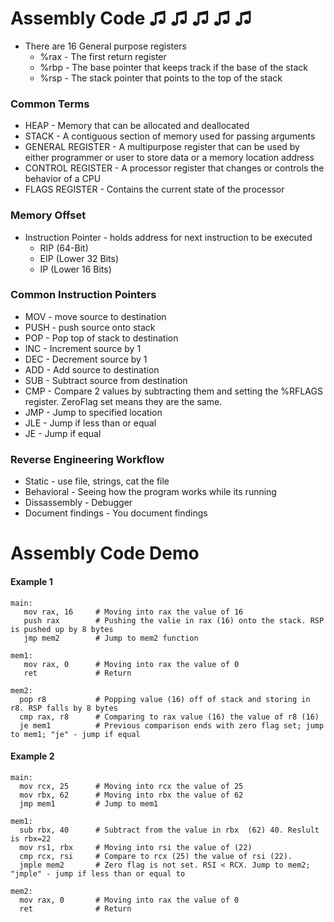
# Assembly Code ♫ ♫ ♫ ♫ ♫
* There are 16 General purpose registers
  - %rax - The first return register
  - %rbp - The base pointer that keeps track if the base of the stack
  - %rsp - The stack pointer that points to the top of the stack
### Common Terms
* HEAP - Memory that can be allocated and deallocated
* STACK - A contiguous section of memory used for passing arguments
* GENERAL REGISTER - A multipurpose register that can be used by either programmer or user to store data or a memory location address
* CONTROL REGISTER - A processor register that changes or controls the behavior of a CPU
* FLAGS REGISTER - Contains the current state of the processor
### Memory Offset
* Instruction Pointer - holds address for next instruction to be executed
  - RIP (64-Bit)
  - EIP (Lower 32 Bits)
  - IP (Lower 16 Bits)
### Common Instruction Pointers
* MOV  - move source to destination
* PUSH - push source onto stack
* POP  - Pop top of stack to destination
* INC  - Increment source by 1
* DEC  - Decrement source by 1
* ADD  - Add source to destination
* SUB  - Subtract source from destination
* CMP  - Compare 2 values by subtracting them and setting the %RFLAGS register. ZeroFlag set means they are the same.
* JMP  - Jump to specified location
* JLE  - Jump if less than or equal
* JE   - Jump if equal
### Reverse Engineering Workflow
* Static - use file, strings, cat the file
* Behavioral - Seeing how the program works while its running
* Dissassembly - Debugger
* Document findings - You document findings
# Assembly Code Demo
#### Example 1
```
main:
   mov rax, 16     # Moving into rax the value of 16
   push rax        # Pushing the valie in rax (16) onto the stack. RSP is pushed up by 8 bytes
   jmp mem2        # Jump to mem2 function
   
mem1:
   mov rax, 0      # Moving into rax the value of 0
   ret             # Return
   
mem2:
  pop r8           # Popping value (16) off of stack and storing in r8. RSP falls by 8 bytes
  cmp rax, r8      # Comparing to rax value (16) the value of r8 (16)
  je mem1          # Previous comparison ends with zero flag set; jump to mem1; "je" - jump if equal

```
#### Example 2
```
main:
  mov rcx, 25      # Moving into rcx the value of 25
  mov rbx, 62      # Moving into rbx the value of 62
  jmp mem1         # Jump to mem1

mem1:
  sub rbx, 40      # Subtract from the value in rbx  (62) 40. Reslult is rbx=22
  mov rs1, rbx     # Moving into rsi the value of (22)
  cmp rcx, rsi     # Compare to rcx (25) the value of rsi (22). 
  jmple mem2       # Zero flag is not set. RSI < RCX. Jump to mem2; "jmple" - jump if less than or equal to

mem2:
  mov rax, 0       # Moving into rax the value of 0
  ret              # Return
```
